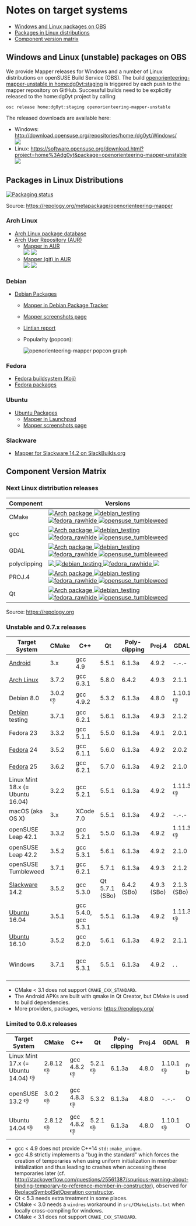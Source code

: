# Notes on target systems

 * [Windows and Linux packages on OBS](#windows-and-linux-unstable-packages-on-obs)
 * [Packages in Linux distributions](#packages-in-linux-distributions)
 * [Component version matrix](#component-version-matrix)

## Windows and Linux (unstable) packages on OBS

We provide Mapper releases for Windows and a number of Linux distributions on openSUSE Build Service (OBS). The build [openorienteering-mapper-unstable in home:dg0yt:staging](https://build.opensuse.org/package/show/home:dg0yt:staging/openorienteering-mapper-unstable) is triggered by each push to the mapper repository on GitHub. Successful builds need to be explicitly released to the home:dg0yt project by calling

```
osc release home:dg0yt:staging openorienteering-mapper-unstable
```

The released downloads are available here:
- Windows: http://download.opensuse.org/repositories/home:/dg0yt/Windows/ <br />
  ![](https://img.shields.io/website-up-down-green-red/http/download.opensuse.org.svg)
- Linux:   https://software.opensuse.org/download.html?project=home%3Adg0yt&package=openorienteering-mapper-unstable <br />
  ![](https://img.shields.io/website-up-down-green-red/https/software.opensuse.org.svg)



## Packages in Linux Distributions

[![Packaging status](https://repology.org/badge/vertical-allrepos/openorienteering-mapper.svg)](https://repology.org/metapackage/openorienteering-mapper)

Source: https://repology.org/metapackage/openorienteering-mapper

### Arch Linux

- [Arch Linux package database](https://www.archlinux.org/packages/)
- [Arch User Repository (AUR)](https://aur.archlinux.org/packages/)
  - [Mapper in AUR](https://aur.archlinux.org/packages/openorienteering-mapper/) <br />
    ![](https://img.shields.io/aur/version/openorienteering-mapper.svg)
    ![](https://img.shields.io/aur/votes/openorienteering-mapper.svg)
  - [Mapper (git) in AUR](https://aur.archlinux.org/packages/openorienteering-mapper-git/) <br />
    ![](https://img.shields.io/aur/version/openorienteering-mapper-git.svg)
    ![](https://img.shields.io/aur/votes/openorienteering-mapper-git.svg)


### Debian

- [Debian Packages](https://www.debian.org/distrib/packages)
  - [Mapper in Debian Package Tracker](https://tracker.debian.org/pkg/openorienteering-mapper)
  - [Mapper screenshots page](https://screenshots.debian.net/package/openorienteering-mapper)
  - [Lintian report](https://lintian.debian.org/full/gaudenz@debian.org.html#openorienteering-mapper)
  - Popularity (popcon):

    ![openorienteering-mapper popcon graph](https://qa.debian.org/cgi-bin/popcon-png?packages=openorienteering-mapper&show_installed=on&want_legend=on&want_ticks=on&date_fmt=%25Y-%25m&beenhere=1)


### Fedora

- [Fedora buildsystem (Koji)](http://koji.fedoraproject.org/koji/index)
- [Fedora packages](https://apps.fedoraproject.org/packages/)


### Ubuntu

- [Ubuntu Packages](http://packages.ubuntu.com/)
  - [Mapper in Launchpad](https://launchpad.net/ubuntu/+source/openorienteering-mapper)
  - [Mapper screenshots page](https://screenshots.debian.net/package/openorienteering-mapper)

### Slackware

- [Mapper for Slackware 14.2 on SlackBuilds.org](https://slackbuilds.org/repository/14.2/gis/openorienteering-mapper/)


## Component Version Matrix

### Next Linux distribution releases

Component | Versions
----------|---------
CMake | [![Arch package](https://repology.org/badge/version-for-repo/arch/cmake.svg) ![debian_testing](https://repology.org/badge/version-for-repo/debian_testing/cmake.svg) ![fedora_rawhide](https://repology.org/badge/version-for-repo/fedora_rawhide/cmake.svg) ![opensuse_tumbleweed](https://repology.org/badge/version-for-repo/opensuse_tumbleweed/cmake.svg)](https://repology.org/metapackage/cmake)
gcc | [![Arch package](https://repology.org/badge/version-for-repo/arch/gcc.svg) ![debian_testing](https://repology.org/badge/version-for-repo/debian_testing/gcc.svg) ![fedora_rawhide](https://repology.org/badge/version-for-repo/fedora_rawhide/gcc.svg) ![opensuse_tumbleweed](https://repology.org/badge/version-for-repo/opensuse_tumbleweed/gcc.svg)](https://repology.org/metapackage/gcc)
GDAL | [![Arch package](https://repology.org/badge/version-for-repo/arch/gdal.svg) ![debian_testing](https://repology.org/badge/version-for-repo/debian_testing/gdal.svg) ![fedora_rawhide](https://repology.org/badge/version-for-repo/fedora_rawhide/gdal.svg) ![opensuse_tumbleweed](https://repology.org/badge/version-for-repo/opensuse_tumbleweed/gdal.svg)](https://repology.org/metapackage/gdal)
polyclipping | [![](https://img.shields.io/badge/Arch_package-n.a.-red.svg) ![debian_testing](https://repology.org/badge/version-for-repo/debian_testing/polyclipping.svg) ![fedora_rawhide](https://repology.org/badge/version-for-repo/fedora_rawhide/polyclipping.svg) ![](https://img.shields.io/badge/openSUSE_Tumbleed_package-n.a.-red.svg)](https://repology.org/metapackage/polyclipping)
PROJ.4 | [![Arch package](https://repology.org/badge/version-for-repo/arch/proj.svg) ![debian_testing](https://repology.org/badge/version-for-repo/debian_testing/proj.svg) ![fedora_rawhide](https://repology.org/badge/version-for-repo/fedora_rawhide/proj.svg) ![opensuse_tumbleweed](https://repology.org/badge/version-for-repo/opensuse_tumbleweed/proj.svg)](https://repology.org/metapackage/proj)
Qt | [![Arch package](https://repology.org/badge/version-for-repo/arch/qt5-qtbase.svg) ![debian_testing](https://repology.org/badge/version-for-repo/debian_testing/qt5-qtbase.svg) ![fedora_rawhide](https://repology.org/badge/version-for-repo/fedora_rawhide/qt5-qtbase.svg) ![opensuse_tumbleweed](https://repology.org/badge/version-for-repo/opensuse_tumbleweed/qt5-qtbase.svg)](https://repology.org/metapackage/qt5-qtbase)

Source: https://repology.org


### Unstable and 0.7.x releases

Target System | CMake | C++         | Qt          | Poly- clipping | Proj.4      |  GDAL       | Remark
--------------|-------------|-------------|-------------|----------------|-------------|-------------|-------------
[Android](Android)        | 3.x    | gcc 4.9    | 5.5.1  | 6.1.3a | 4.9.2  | -.-.-  | local build
[Arch Linux](#arch-linux) | 3.7.2  | gcc 6.3.1  | 5.8.0  | 6.4.2 | 4.9.3  | 2.1.1  | OBS, [AUR](#arch-linux)
Debian 8.0                | 3.0.2 :-1: | gcc 4.9.2  | 5.3.2  | 6.1.3a | 4.8.0  | 1.10.1 :-1: | OBS
[Debian](#debian) testing | 3.7.1  | gcc 6.2.1  | 5.6.1  | 6.1.3a | 4.9.3  | 2.1.2  | OBS, [Debian](#debian)
Fedora 23                 | 3.3.2  | gcc 5.1.1  | 5.5.0  | 6.1.3a | 4.9.1  | 2.0.1  | OBS
[Fedora](#fedora) 24      | 3.5.2  | gcc 6.1.1  | 5.6.0  | 6.1.3a | 4.9.2  | 2.0.2  | OBS
[Fedora](#fedora) 25      | 3.6.2  | gcc 6.2.1  | 5.7.0  | 6.1.3a | 4.9.2  | 2.1.0  | OBS
Linux Mint 18.x (= Ubuntu 16.04) | 3.2.2  | gcc 5.2.1  | 5.5.1  | 6.1.3a | 4.9.2  | 1.11.3 :-1: | no build
macOS (aka OS X)          | 3.x    | XCode 7.0  | 5.5.1  | 6.1.3a | 4.9.2  | -.-.-  | local build
openSUSE Leap 42.1        | 3.3.2  | gcc 5.2.1  | 5.5.0  | 6.1.3a | 4.9.2  | 1.11.3 :-1: | OBS
openSUSE Leap 42.2        | 3.5.2  | gcc 5.3.1  | 5.6.1  | 6.1.3a | 4.9.2  | 2.1.0  | OBS
openSUSE Tumbleweed       | 3.7.1  | gcc 6.2.1  | 5.7.1  | 6.1.3a | 4.9.3  | 2.1.2  | OBS
[Slackware](#slackware) 14.2 | 3.5.2 | gcc 5.3.0 | Qt 5.7.1 (SBo) | 6.4.2 (SBo) | 4.9.3 (SBo) | 2.1.3 (SBo) | [SlackBuilds.org](#slackware)
[Ubuntu](#ubuntu) 16.04   | 3.5.1  | gcc 5.4.0, gcc 5.3.1  | 5.5.1  | 6.1.3a | 4.9.2  | 1.11.3 :-1: | OBS
[Ubuntu](#ubuntu) 16.10   | 3.5.2  | gcc 6.2.0  | 5.6.1  | 6.1.3a | 4.9.2  | 2.1.1  | OBS, [Launchpad](#ubuntu)
Windows                   | 3.7.1  | gcc 5.3.1  | 5.5.1  | 6.1.3a | 4.9.2  |  . .   | OBS/openSUSE 13.2 with updated CMake

* CMake < 3.1 does not support ```CMAKE_CXX_STANDARD```.
* The Android APKs are built with qmake in Qt Creator, but CMake is used to build dependencies.
* More providers, packages, versions: https://repology.org/

### Limited to 0.6.x releases

Target System | CMake       | C++         | Qt          | Poly- clipping | Proj.4      |  GDAL       | Remark
--------------|-------------|-------------|-------------|----------------|-------------|-------------|-------------
Linux Mint 17.x (= Ubuntu 14.04) :-1: | 2.8.12 :-1: | gcc 4.8.2 :-1: | 5.2.1 :-1: | 6.1.3a | 4.8.0  | 1.10.1 :-1: | no build
openSUSE 13.2 :-1: | 3.0.2 :-1: | gcc 4.8.3 :-1: | 5.3.2  | 6.1.3a | 4.8.0  | -.-.-  | OBS
Ubuntu 14.04 :-1: | 2.8.12 :-1: | gcc 4.8.2 :-1: | 5.2.1 :-1: | 6.1.3a | 4.8.0  | 1.10.1 :-1: | OBS

* gcc < 4.9 does not provide C++14 ```std::make_unique```.
* gcc 4.8 strictly implements a "bug in the standard" which forces the creation of temporaries when using uniform initialization in member initialization and thus leading to crashes when accessing these temporaries later (cf. http://stackoverflow.com/questions/25561387/spurious-warning-about-binding-temporary-to-reference-member-in-constructor), observed for [ReplaceSymbolSetOperation constructor](https://github.com/OpenOrienteering/mapper/blob/master/src/gui/symbols/replace_symbol_set_dialog.cpp#L51).
* Qt < 5.3 needs extra treatment in some places.
* CMake < 3.0 needs a ```windres``` workaround in ```src/CMakeLists.txt``` when locally cross-compiling for windows.
* CMake < 3.1 does not support ```CMAKE_CXX_STANDARD```.


